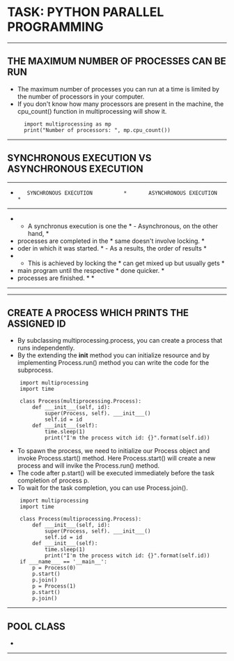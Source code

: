 # TASK: PYTHON PARALLEL PROGRAMMING #

-----------------------------------------------------------------------------------------------------------------------
## THE MAXIMUM NUMBER OF PROCESSES CAN BE RUN ##

- The maximum number of processes you can run at a time is limited by the number of processors in your computer.
- If you don't know how many processors are present in the machine, the cpu_count() function in multiprocessing will show it.
  ```
    import multiprocessing as mp
    print("Number of processors: ", mp.cpu_count())
  ```
------------------------------------------------------------------------------------------------------------------------
## SYNCHRONOUS EXECUTION VS ASYNCHRONOUS EXECUTION ##
 ********************************************************************************
*        SYNCHRONOUS EXECUTION          *       ASYNCHRONOUS EXECUTION           *
 ********************************************************************************
* - A synchronus execution is one the   *  - Asynchronous, on the other hand,    *
*   processes are completed in the      *    same doesn't involve locking.       *
*   oder in which it was started.       *  - As a results, the order of results  *
* - This is achieved by locking the     *    can get mixed up but usually gets   *
*   main program until the respective   *    done quicker.                       *
*   processes are finished.             *                                        *
 ********************************************************************************  
 
------------------------------------------------------------------------------------------------------------------------
## CREATE A PROCESS WHICH PRINTS THE ASSIGNED ID ##

- By subclassing multiprocessing.process, you can create a process that runs independently.
- By the extending the __init__ method you can initialize resource and by implementing Process.run() method you can write the code for the subprocess.
```
    import multiprocessing
    import time

    class Process(multiprocessing.Process):
        def ___init___(self, id):
            super(Process, self). ___init___()
            self.id = id
        def ___init___(self):
            time.sleep(1)
            print("I'm the process witch id: {}".format(self.id))
```
- To spawn the process, we need to initialize our Process object and invoke Process.start() method. Here Process.start() will create a new process and will invike the Process.run() method.
- The code after p.start() will be executed immediately before the task completion of process p.
- To wait for the task completion, you can use Process.join().
```
    import multiprocessing
    import time

    class Process(multiprocessing.Process):
        def ___init___(self, id):
            super(Process, self). ___init___()
            self.id = id
        def ___init___(self):
            time.sleep(1)
            print("I'm the process witch id: {}".format(self.id))
    if ___name___ == '__main__':
        p = Process(0)
        p.start()
        p.join()
        p = Process(1)
        p.start()
        p.join()
```
-----------------------------------------------------------------------------------------------------------------------------
## POOL CLASS ##

- 


*******************************************************************************

